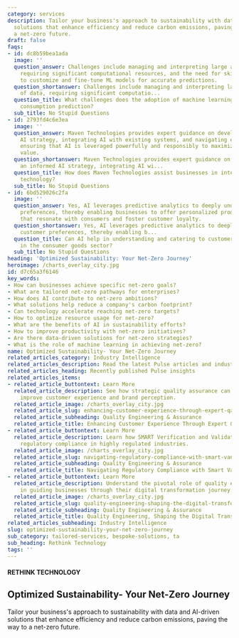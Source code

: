 ```yaml
---
category: services
description: Tailor your business's approach to sustainability with data and AI-driven
  solutions that enhance efficiency and reduce carbon emissions, paving the way to
  a net-zero future.
draft: false
faqs:
- id: dc8b59bea1ada
  image: ''
  question_answer: Challenges include managing and interpreting large amounts of data,
    requiring significant computational resources, and the need for skilled professionals
    to customize and fine-tune ML models for accurate predictions.
  question_shortanswer: Challenges include managing and interpreting large amounts
    of data, requiring significant computatio...
  question_title: What challenges does the adoption of machine learning face in energy
    consumption prediction?
  sub_title: No Stupid Questions
- id: 2793fd4c6e3ea
  image: ''
  question_answer: Maven Technologies provides expert guidance on developing an informed
    AI strategy, integrating AI with existing systems, and navigating ethical issues,
    ensuring that AI is leveraged powerfully and responsibly to maximize business
    value.
  question_shortanswer: Maven Technologies provides expert guidance on developing
    an informed AI strategy, integrating AI wi...
  question_title: How does Maven Technologies assist businesses in integrating AI
    technology?
  sub_title: No Stupid Questions
- id: 6bd529026c2fa
  image: ''
  question_answer: Yes, AI leverages predictive analytics to deeply understand customer
    preferences, thereby enabling businesses to offer personalized products and services
    that resonate with consumers and foster customer loyalty.
  question_shortanswer: Yes, AI leverages predictive analytics to deeply understand
    customer preferences, thereby enabling b...
  question_title: Can AI help in understanding and catering to customer preferences
    in the consumer goods sector?
  sub_title: No Stupid Questions
heading: 'Optimized Sustainability: Your Net-Zero Journey'
heroimage: /charts_overlay_city.jpg
id: d7c65a3f6146
key_words:
- How can businesses achieve specific net-zero goals?
- What are tailored net-zero pathways for enterprises?
- How does AI contribute to net-zero ambitions?
- What solutions help reduce a company's carbon footprint?
- Can technology accelerate reaching net-zero targets?
- How to optimize resource usage for net-zero?
- What are the benefits of AI in sustainability efforts?
- How to improve productivity with net-zero initiatives?
- Are there data-driven solutions for net-zero strategies?
- What is the role of machine learning in achieving net-zero?
name: Optimized Sustainability- Your Net-Zero Journey
related_articles_category: Industry Intelligence
related_articles_description: Read the latest Pulse articles and industry insights.
related_articles_heading: Recently published Pulse insights
related_articles_items:
- related_article_buttontext: Learn More
  related_article_description: See how strategic quality assurance can significantly
    improve customer experience and brand perception.
  related_article_image: /charts_overlay_city.jpg
  related_article_slug: enhancing-customer-experience-through-expert-qa
  related_article_subheading: Quality Engineering & Assurance
  related_article_title: Enhancing Customer Experience Through Expert QA
- related_article_buttontext: Learn More
  related_article_description: Learn how SMART Verification and Validation streamline
    regulatory compliance in highly regulated industries.
  related_article_image: /charts_overlay_city.jpg
  related_article_slug: navigating-regulatory-compliance-with-smart-vandv
  related_article_subheading: Quality Engineering & Assurance
  related_article_title: Navigating Regulatory Compliance with Smart VandV
- related_article_buttontext: Learn More
  related_article_description: Understand the pivotal role of quality engineering
    in guiding businesses through their digital transformation journey.
  related_article_image: /charts_overlay_city.jpg
  related_article_slug: quality-engineering-shaping-the-digital-transformation
  related_article_subheading: Quality Engineering & Assurance
  related_article_title: Quality Engineering, Shaping the Digital Transformation
related_articles_subheading: Industry Intelligence
slug: optimized-sustainability-your-net-zero-journey
sub_category: tailored-services, bespoke-solutions, ta
sub_heading: Rethink Technology
tags: ''
---
```


#### RETHINK TECHNOLOGY
## Optimized Sustainability- Your Net-Zero Journey
Tailor your business's approach to sustainability with data and AI-driven solutions that enhance efficiency and reduce carbon emissions, paving the way to a net-zero future.